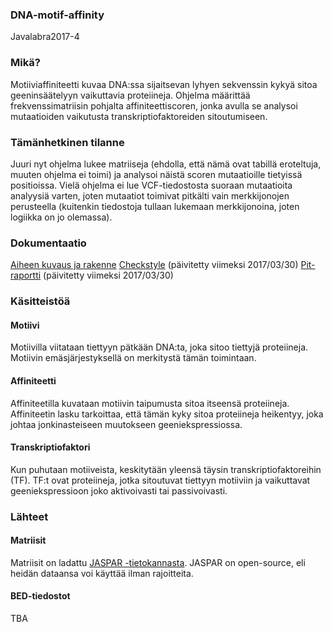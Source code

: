 ### DNA-motif-affinity
Javalabra2017-4

### Mikä?

Motiiviaffiniteetti kuvaa DNA:ssa sijaitsevan lyhyen sekvenssin kykyä sitoa geeninsäätelyyn vaikuttavia proteiineja. Ohjelma määrittää frekvenssimatriisin pohjalta affiniteettiscoren, jonka avulla se analysoi mutaatioiden vaikutusta transkriptiofaktoreiden sitoutumiseen.

### Tämänhetkinen tilanne

Juuri nyt ohjelma lukee matriiseja (ehdolla, että nämä ovat tabillä eroteltuja, muuten ohjelma ei toimi) ja analysoi näistä scoren mutaatioille tietyissä positioissa. Vielä ohjelma ei lue VCF-tiedostosta suoraan mutaatioita analyysiä varten, joten mutaatiot toimivat pitkälti vain merkkijonojen perusteella (kuitenkin tiedostoja tullaan lukemaan merkkijonoina, joten logiikka on jo olemassa).

### Dokumentaatio

[Aiheen kuvaus ja rakenne](dokumentaatio/aiheenKuvausJaRakenne.md)
[Checkstyle](dokumentaatio/checkstyle.html) (päivitetty viimeksi 2017/03/30)
[Pit-raportti](dokumentaatio/pit/201703302307/index.html) (päivitetty viimeksi 2017/03/30)

### Käsitteistöä

#### Motiivi

Motiivilla viitataan tiettyyn pätkään DNA:ta, joka sitoo tiettyjä proteiineja. Motiivin emäsjärjestyksellä on merkitystä tämän toimintaan.

#### Affiniteetti

Affiniteetilla kuvataan motiivin taipumusta sitoa itseensä proteiineja. Affiniteetin lasku tarkoittaa, että tämän kyky sitoa proteiineja heikentyy, joka johtaa jonkinasteiseen muutokseen geeniekspressiossa.

#### Transkriptiofaktori

Kun puhutaan motiiveista, keskitytään yleensä täysin transkriptiofaktoreihin (TF). TF:t ovat proteiineja, jotka sitoutuvat tiettyyn motiiviin ja vaikuttavat geeniekspressioon joko aktivoivasti tai passivoivasti.

### Lähteet

#### Matriisit

Matriisit on ladattu [JASPAR -tietokannasta](http://jaspar.genereg.net/). JASPAR on open-source, eli heidän dataansa voi käyttää ilman rajoitteita.

#### BED-tiedostot

TBA
